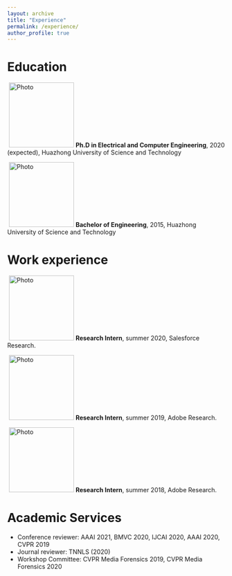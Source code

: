 ```yaml
---
layout: archive
title: "Experience"
permalink: /experience/
author_profile: true
---
```



Education
======

<p align="left">
  <img src="https://pengzhou1108.github.io/files/umd.png?raw=true" alt="Photo" style="height: 150px;"/> 
<b>Ph.D in Electrical and Computer Engineering</b>, 2020 (expected), Huazhong University of Science and Technology
</p>

<p align="left">
  <img src="https://pengzhou1108.github.io/files/hust.png?raw=true" alt="Photo" style="height: 150px;"/> 
<b>Bachelor of Engineering</b>, 2015, Huazhong University of Science and Technology
</p>

Work experience
======

<p align="left">
  <img src="https://pengzhou1108.github.io/files/salesforce.png?raw=true" alt="Photo" style="height: 150px;"/> 
<b>Research Intern</b>, summer 2020, Salesforce Research.
</p>
  
<p align="left">
  <img src="https://pengzhou1108.github.io/files/adobe.png?raw=true" alt="Photo" style="height: 150px;"/> 
<b>Research Intern</b>, summer 2019, Adobe Research.
</p>

<p align="left">
  <img src="https://pengzhou1108.github.io/files/adobe.png?raw=true" alt="Photo" style="height: 150px;"/> 
<b>Research Intern</b>, summer 2018, Adobe Research.
</p>

Academic Services
======
* Conference reviewer: AAAI 2021, BMVC 2020, IJCAI 2020, AAAI 2020, CVPR 2019
* Journal reviewer: TNNLS (2020)
* Workshop Committee: CVPR Media Forensics 2019, CVPR Media Forensics 2020
